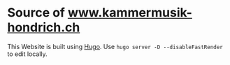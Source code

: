 # Source of www.kammermusik-hondrich.ch

This Website is built using [Hugo](https://gohugo.io). Use `hugo server -D --disableFastRender` 
to edit locally.
